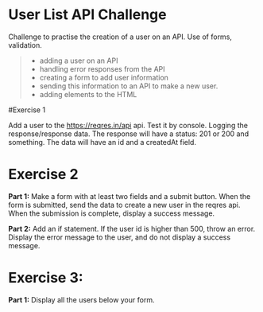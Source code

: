 # User List API Challenge

Challenge to practise the creation of a user on an API. Use of forms, validation.

> - adding a user on an API
> - handling error responses from the API 
> - creating a form to add user information 
> - sending this information to an API to make a new user.
> - adding elements to the HTML
> 

#Exercise 1

Add a user to the https://reqres.in/api api. 
Test it by console. Logging the response/response data. 
The response will have a status: 201 or 200 and something. 
The data will have an id and a createdAt field.

# Exercise 2

**Part 1:**
Make a form with at least two fields and a submit button.
When the form is submitted, send the data to create a new user in the reqres api.
When the submission is complete, display a success message.

**Part 2:**
Add an if statement. If the user id is higher than 500, throw an error.
Display the error message to the user, and do not display a success message.

# Exercise 3:
**Part 1:**
Display all the users below your form.
